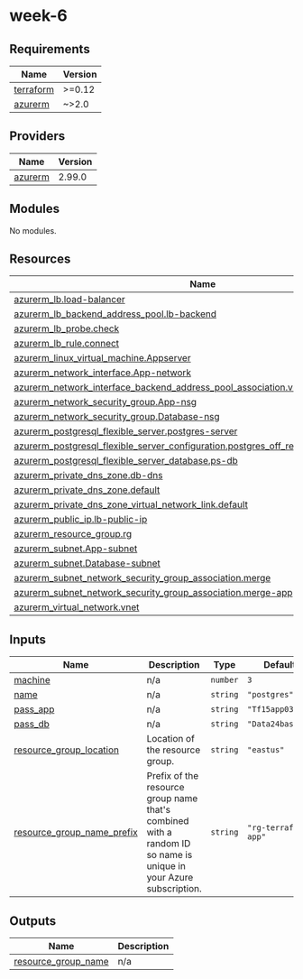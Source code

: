 # week-6





## Requirements

| Name | Version |
|------|---------|
| <a name="requirement_terraform"></a> [terraform](#requirement\_terraform) | >=0.12 |
| <a name="requirement_azurerm"></a> [azurerm](#requirement\_azurerm) | ~>2.0 |

## Providers

| Name | Version |
|------|---------|
| <a name="provider_azurerm"></a> [azurerm](#provider\_azurerm) | 2.99.0 |

## Modules

No modules.

## Resources

| Name | Type |
|------|------|
| [azurerm_lb.load-balancer](https://registry.terraform.io/providers/hashicorp/azurerm/latest/docs/resources/lb) | resource |
| [azurerm_lb_backend_address_pool.lb-backend](https://registry.terraform.io/providers/hashicorp/azurerm/latest/docs/resources/lb_backend_address_pool) | resource |
| [azurerm_lb_probe.check](https://registry.terraform.io/providers/hashicorp/azurerm/latest/docs/resources/lb_probe) | resource |
| [azurerm_lb_rule.connect](https://registry.terraform.io/providers/hashicorp/azurerm/latest/docs/resources/lb_rule) | resource |
| [azurerm_linux_virtual_machine.Appserver](https://registry.terraform.io/providers/hashicorp/azurerm/latest/docs/resources/linux_virtual_machine) | resource |
| [azurerm_network_interface.App-network](https://registry.terraform.io/providers/hashicorp/azurerm/latest/docs/resources/network_interface) | resource |
| [azurerm_network_interface_backend_address_pool_association.vm-lb](https://registry.terraform.io/providers/hashicorp/azurerm/latest/docs/resources/network_interface_backend_address_pool_association) | resource |
| [azurerm_network_security_group.App-nsg](https://registry.terraform.io/providers/hashicorp/azurerm/latest/docs/resources/network_security_group) | resource |
| [azurerm_network_security_group.Database-nsg](https://registry.terraform.io/providers/hashicorp/azurerm/latest/docs/resources/network_security_group) | resource |
| [azurerm_postgresql_flexible_server.postgres-server](https://registry.terraform.io/providers/hashicorp/azurerm/latest/docs/resources/postgresql_flexible_server) | resource |
| [azurerm_postgresql_flexible_server_configuration.postgres_off_require_secure_transport](https://registry.terraform.io/providers/hashicorp/azurerm/latest/docs/resources/postgresql_flexible_server_configuration) | resource |
| [azurerm_postgresql_flexible_server_database.ps-db](https://registry.terraform.io/providers/hashicorp/azurerm/latest/docs/resources/postgresql_flexible_server_database) | resource |
| [azurerm_private_dns_zone.db-dns](https://registry.terraform.io/providers/hashicorp/azurerm/latest/docs/resources/private_dns_zone) | resource |
| [azurerm_private_dns_zone.default](https://registry.terraform.io/providers/hashicorp/azurerm/latest/docs/resources/private_dns_zone) | resource |
| [azurerm_private_dns_zone_virtual_network_link.default](https://registry.terraform.io/providers/hashicorp/azurerm/latest/docs/resources/private_dns_zone_virtual_network_link) | resource |
| [azurerm_public_ip.lb-public-ip](https://registry.terraform.io/providers/hashicorp/azurerm/latest/docs/resources/public_ip) | resource |
| [azurerm_resource_group.rg](https://registry.terraform.io/providers/hashicorp/azurerm/latest/docs/resources/resource_group) | resource |
| [azurerm_subnet.App-subnet](https://registry.terraform.io/providers/hashicorp/azurerm/latest/docs/resources/subnet) | resource |
| [azurerm_subnet.Database-subnet](https://registry.terraform.io/providers/hashicorp/azurerm/latest/docs/resources/subnet) | resource |
| [azurerm_subnet_network_security_group_association.merge](https://registry.terraform.io/providers/hashicorp/azurerm/latest/docs/resources/subnet_network_security_group_association) | resource |
| [azurerm_subnet_network_security_group_association.merge-app](https://registry.terraform.io/providers/hashicorp/azurerm/latest/docs/resources/subnet_network_security_group_association) | resource |
| [azurerm_virtual_network.vnet](https://registry.terraform.io/providers/hashicorp/azurerm/latest/docs/resources/virtual_network) | resource |

## Inputs

| Name | Description | Type | Default | Required |
|------|-------------|------|---------|:--------:|
| <a name="input_machine"></a> [machine](#input\_machine) | n/a | `number` | `3` | no |
| <a name="input_name"></a> [name](#input\_name) | n/a | `string` | `"postgres"` | no |
| <a name="input_pass_app"></a> [pass\_app](#input\_pass\_app) | n/a | `string` | `"Tf15app03"` | no |
| <a name="input_pass_db"></a> [pass\_db](#input\_pass\_db) | n/a | `string` | `"Data24base02"` | no |
| <a name="input_resource_group_location"></a> [resource\_group\_location](#input\_resource\_group\_location) | Location of the resource group. | `string` | `"eastus"` | no |
| <a name="input_resource_group_name_prefix"></a> [resource\_group\_name\_prefix](#input\_resource\_group\_name\_prefix) | Prefix of the resource group name that's combined with a random ID so name is unique in your Azure subscription. | `string` | `"rg-terraform-app"` | no |

## Outputs

| Name | Description |
|------|-------------|
| <a name="output_resource_group_name"></a> [resource\_group\_name](#output\_resource\_group\_name) | n/a |
